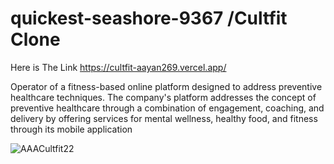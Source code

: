 # quickest-seashore-9367 /Cultfit Clone

Here is The Link
https://cultfit-aayan269.vercel.app/



Operator of a fitness-based online platform designed to address preventive healthcare techniques. The company's platform addresses the concept of preventive healthcare through a combination of engagement, coaching, and delivery by offering services for mental wellness, healthy food, and fitness through its mobile application

![AAACultfit22](https://user-images.githubusercontent.com/101394814/203414368-e7cf9831-8187-4a00-a81b-bdcd346b567f.png)
